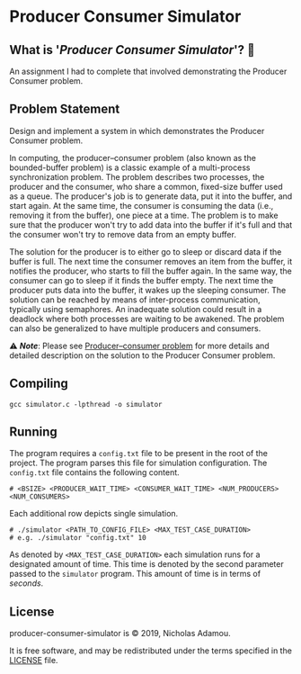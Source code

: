 # Producer Consumer Simulator

## What is '_Producer Consumer Simulator_'? 🤔

An assignment I had to complete that involved demonstrating the Producer Consumer problem.

## Problem Statement

Design and implement a system in which demonstrates the Producer Consumer problem.

In computing, the producer–consumer problem (also known as the bounded-buffer problem) is a classic example of a multi-process synchronization problem. The problem describes two processes, the producer and the consumer, who share a common, fixed-size buffer used as a queue. The producer's job is to generate data, put it into the buffer, and start again. At the same time, the consumer is consuming the data (i.e., removing it from the buffer), one piece at a time. The problem is to make sure that the producer won't try to add data into the buffer if it's full and that the consumer won't try to remove data from an empty buffer.

The solution for the producer is to either go to sleep or discard data if the buffer is full. The next time the consumer removes an item from the buffer, it notifies the producer, who starts to fill the buffer again. In the same way, the consumer can go to sleep if it finds the buffer empty. The next time the producer puts data into the buffer, it wakes up the sleeping consumer. The solution can be reached by means of inter-process communication, typically using semaphores. An inadequate solution could result in a deadlock where both processes are waiting to be awakened. The problem can also be generalized to have multiple producers and consumers.

⚠️  _**Note**_: Please see [Producer–consumer problem](https://en.wikipedia.org/wiki/Producer%E2%80%93consumer_problem) for more details and detailed description on the solution to the Producer Consumer problem.

## Compiling

```shell script
gcc simulator.c -lpthread -o simulator
```

## Running

The program requires a `config.txt` file to be present in the root of the project. The program parses this file for simulation configuration. The `config.txt` file contains the following content.

```shell script
# <BSIZE> <PRODUCER_WAIT_TIME> <CONSUMER_WAIT_TIME> <NUM_PRODUCERS> <NUM_CONSUMERS>
```

Each additional row depicts single simulation.

```shell script
# ./simulator <PATH_TO_CONFIG_FILE> <MAX_TEST_CASE_DURATION>
# e.g. ./simulator "config.txt" 10
```

As denoted by `<MAX_TEST_CASE_DURATION>` each simulation runs for a designated amount of time. This time is denoted by the second parameter passed to the `simulator` program. This amount of time is in terms of _seconds_. 

## License

producer-consumer-simulator is © 2019, Nicholas Adamou.

It is free software, and may be redistributed under the terms specified in the [LICENSE] file.

[LICENSE]: LICENSE